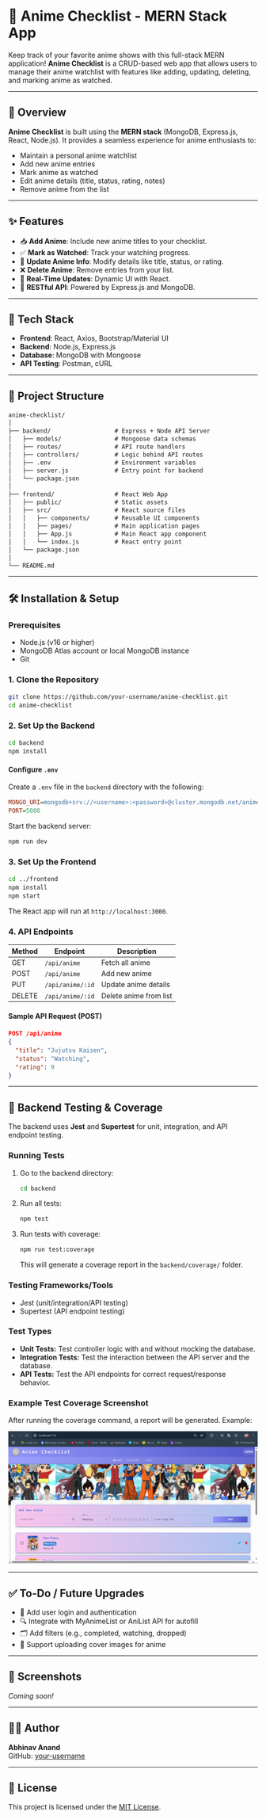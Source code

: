 # 🎌 Anime Checklist - MERN Stack App

Keep track of your favorite anime shows with this full-stack MERN application! **Anime Checklist** is a CRUD-based web app that allows users to manage their anime watchlist with features like adding, updating, deleting, and marking anime as watched.

---

## 🚀 Overview

**Anime Checklist** is built using the **MERN stack** (MongoDB, Express.js, React, Node.js). It provides a seamless experience for anime enthusiasts to:

- Maintain a personal anime watchlist
- Add new anime entries
- Mark anime as watched
- Edit anime details (title, status, rating, notes)
- Remove anime from the list

---

## ✨ Features

- 📥 **Add Anime**: Include new anime titles to your checklist.
- ✅ **Mark as Watched**: Track your watching progress.
- 📝 **Update Anime Info**: Modify details like title, status, or rating.
- ❌ **Delete Anime**: Remove entries from your list.
- 🔁 **Real-Time Updates**: Dynamic UI with React.
- 🔌 **RESTful API**: Powered by Express.js and MongoDB.

---

## 🧪 Tech Stack

- **Frontend**: React, Axios, Bootstrap/Material UI
- **Backend**: Node.js, Express.js
- **Database**: MongoDB with Mongoose
- **API Testing**: Postman, cURL

---

## 🧱 Project Structure

```plaintext
anime-checklist/
│
├── backend/                  # Express + Node API Server
│   ├── models/               # Mongoose data schemas
│   ├── routes/               # API route handlers
│   ├── controllers/          # Logic behind API routes
│   ├── .env                  # Environment variables
│   ├── server.js             # Entry point for backend
│   └── package.json
│
├── frontend/                 # React Web App
│   ├── public/               # Static assets
│   ├── src/                  # React source files
│   │   ├── components/       # Reusable UI components
│   │   ├── pages/            # Main application pages
│   │   ├── App.js            # Main React app component
│   │   └── index.js          # React entry point
│   └── package.json
│
└── README.md
```

---

## 🛠️ Installation & Setup

### Prerequisites

- Node.js (v16 or higher)
- MongoDB Atlas account or local MongoDB instance
- Git

### 1. Clone the Repository

```bash
git clone https://github.com/your-username/anime-checklist.git
cd anime-checklist
```

### 2. Set Up the Backend

```bash
cd backend
npm install
```

#### Configure `.env`

Create a `.env` file in the `backend` directory with the following:

```ini
MONGO_URI=mongodb+srv://<username>:<password>@cluster.mongodb.net/animeDB
PORT=5000
```

Start the backend server:

```bash
npm run dev
```

### 3. Set Up the Frontend

```bash
cd ../frontend
npm install
npm start
```

The React app will run at `http://localhost:3000`.

### 4. API Endpoints

| Method | Endpoint             | Description                |
|--------|----------------------|----------------------------|
| GET    | `/api/anime`         | Fetch all anime            |
| POST   | `/api/anime`         | Add new anime              |
| PUT    | `/api/anime/:id`     | Update anime details       |
| DELETE | `/api/anime/:id`     | Delete anime from list     |

#### Sample API Request (POST)

```json
POST /api/anime
{
  "title": "Jujutsu Kaisen",
  "status": "Watching",
  "rating": 9
}
```

---

## 🧪 Backend Testing & Coverage

The backend uses **Jest** and **Supertest** for unit, integration, and API endpoint testing.

### Running Tests

1. Go to the backend directory:
   ```bash
   cd backend
   ```
2. Run all tests:
   ```bash
   npm test
   ```
3. Run tests with coverage:
   ```bash
   npm run test:coverage
   ```
   This will generate a coverage report in the `backend/coverage/` folder.

### Testing Frameworks/Tools
- Jest (unit/integration/API testing)
- Supertest (API endpoint testing)

### Test Types
- **Unit Tests:** Test controller logic with and without mocking the database.
- **Integration Tests:** Test the interaction between the API server and the database.
- **API Tests:** Test the API endpoints for correct request/response behavior.

### Example Test Coverage Screenshot
After running the coverage command, a report will be generated. Example:

![Test Coverage Screenshot](Screenshot%202025-06-21%20223342.png)

---

## ✅ To-Do / Future Upgrades

- 🔐 Add user login and authentication
- 🔍 Integrate with MyAnimeList or AniList API for autofill
- 🗂️ Add filters (e.g., completed, watching, dropped)
- 🎨 Support uploading cover images for anime

---

## 📸 Screenshots

*Coming soon!*

---

## 🧑‍💻 Author

**Abhinav Anand**  
GitHub: [your-username](https://github.com/your-username)

---

## 📄 License

This project is licensed under the [MIT License](LICENSE).